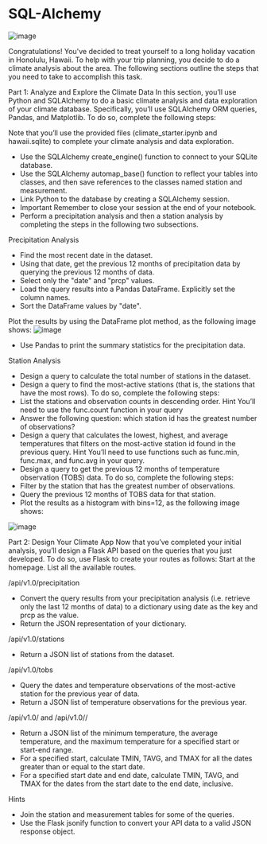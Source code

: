 # SQL-Alchemy

![image](https://github.com/nasr9000/SQL-Alchemy/assets/128746625/33af8177-fb3e-46f1-a179-5d8b84227245)

Congratulations! You've decided to treat yourself to a long holiday vacation in Honolulu, Hawaii. To help with your trip planning, you decide to do a climate analysis about the area. The following sections outline the steps that you need to take to accomplish this task.

Part 1: Analyze and Explore the Climate Data
In this section, you’ll use Python and SQLAlchemy to do a basic climate analysis and data exploration of your climate database. Specifically, you’ll use SQLAlchemy ORM queries, Pandas, and Matplotlib. To do so, complete the following steps:

Note that you’ll use the provided files (climate_starter.ipynb and hawaii.sqlite) to complete your climate analysis and data exploration.
- Use the SQLAlchemy create_engine() function to connect to your SQLite database.
- Use the SQLAlchemy automap_base() function to reflect your tables into classes, and then save references to the classes named station and measurement.
- Link Python to the database by creating a SQLAlchemy session.
- Important Remember to close your session at the end of your notebook.
- Perform a precipitation analysis and then a station analysis by completing the steps in the following two subsections.

Precipitation Analysis

- Find the most recent date in the dataset.
- Using that date, get the previous 12 months of precipitation data by querying the previous 12 months of data.
- Select only the "date" and "prcp" values.
- Load the query results into a Pandas DataFrame. Explicitly set the column names.
- Sort the DataFrame values by "date".

Plot the results by using the DataFrame plot method, as the following image shows:
![image](https://github.com/nasr9000/SQL-Alchemy/assets/128746625/96b1779d-0761-4550-bc4a-a5737ec19419)
- Use Pandas to print the summary statistics for the precipitation data.

Station Analysis
- Design a query to calculate the total number of stations in the dataset.
- Design a query to find the most-active stations (that is, the stations that have the most rows). To do so, complete the following steps:
- List the stations and observation counts in descending order.
Hint You’ll need to use the func.count function in your query
- Answer the following question: which station id has the greatest number of observations?
- Design a query that calculates the lowest, highest, and average temperatures that filters on the most-active station id found in the previous query.
Hint You’ll need to use functions such as func.min, func.max, and func.avg in your query.
- Design a query to get the previous 12 months of temperature observation (TOBS) data. To do so, complete the following steps:
- Filter by the station that has the greatest number of observations.
- Query the previous 12 months of TOBS data for that station.
- Plot the results as a histogram with bins=12, as the following image shows:

![image](https://github.com/nasr9000/SQL-Alchemy/assets/128746625/5f57558d-69bc-4462-9ff3-d30e426892c9)

Part 2: Design Your Climate App
Now that you’ve completed your initial analysis, you’ll design a Flask API based on the queries that you just developed. To do so, use Flask to create your routes as follows:
Start at the homepage.
List all the available routes.

/api/v1.0/precipitation
- Convert the query results from your precipitation analysis (i.e. retrieve only the last 12 months of data) to a dictionary using date as the key and prcp as the value.
- Return the JSON representation of your dictionary.

/api/v1.0/stations
- Return a JSON list of stations from the dataset.

/api/v1.0/tobs
- Query the dates and temperature observations of the most-active station for the previous year of data.
- Return a JSON list of temperature observations for the previous year.

/api/v1.0/<start> and /api/v1.0/<start>/<end>
- Return a JSON list of the minimum temperature, the average temperature, and the maximum temperature for a specified start or start-end range.
- For a specified start, calculate TMIN, TAVG, and TMAX for all the dates greater than or equal to the start date.
- For a specified start date and end date, calculate TMIN, TAVG, and TMAX for the dates from the start date to the end date, inclusive.

Hints
- Join the station and measurement tables for some of the queries.
- Use the Flask jsonify function to convert your API data to a valid JSON response object.


